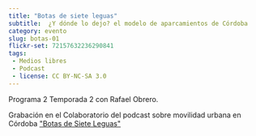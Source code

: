 ```yaml
---
title: "Botas de siete leguas"
subtitle:  ¿Y dónde lo dejo? el modelo de aparcamientos de Córdoba
category: evento
slug: botas-01
flickr-set: 72157632236290841
tags:
 - Medios libres
 - Podcast
 - license: CC BY-NC-SA 3.0
---
```

Programa 2 Temporada 2 con Rafael Obrero.

Grabación en el Colaboratorio del podcast sobre movilidad urbana en Córdoba ["Botas de Siete Leguas"](http://www.ivoox.com/podcast-podcast-programa-botas-siete-leguas_sq_f111311_1.html)